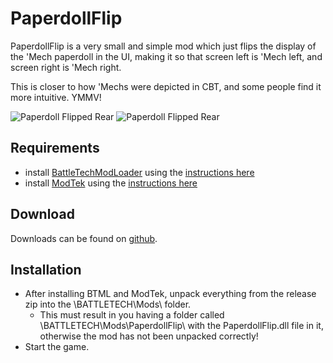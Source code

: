 # PaperdollFlip

PaperdollFlip is a very small and simple mod which just flips the display of the 'Mech paperdoll in the UI, making it so that screen left is 'Mech left, and screen right is 'Mech right.

This is closer to how 'Mechs were depicted in CBT, and some people find it more intuitive. YMMV!

![Paperdoll Flipped Rear](https://i.imgur.com/AsqDPFD.png "Paperdoll Fliped Front")
![Paperdoll Flipped Rear](https://i.imgur.com/pB3oPul.png "Paperdoll Flipped Rear")


## Requirements
* install [BattleTechModLoader](https://github.com/Mpstark/BattleTechModLoader/releases) using the [instructions here](https://github.com/Mpstark/BattleTechModLoader)
* install [ModTek](https://github.com/Mpstark/ModTek/releases) using the [instructions here](https://github.com/Mpstark/ModTek)

## Download
Downloads can be found on [github](https://github.com/citizenSnippy/PaperdollFlip/releases).

## Installation
* After installing BTML and ModTek, unpack everything from the release zip into the \BATTLETECH\Mods\ folder.
	* This must result in you having a folder called \BATTLETECH\Mods\PaperdollFlip\ with the PaperdollFlip.dll file in it, otherwise the mod has not been unpacked correctly!
* Start the game.